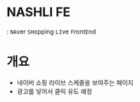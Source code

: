 # NASHLI FE
: `NA`ver `SH`opping `LI`ve `F`ront`E`nd

# 개요
- 네이버 쇼핑 라이브 스케줄을 보여주는 페이지
- 광고를 넣어서 클릭 유도 예정